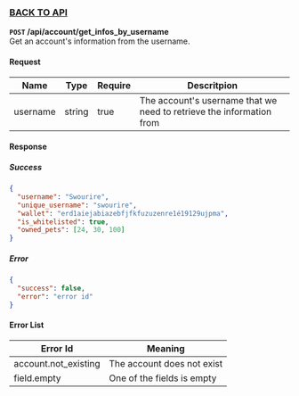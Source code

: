 ### [BACK TO API](../../API.md)

**``POST`` /api/account/get_infos_by_username**  
Get an account's information from the username.

#### Request
| Name     | Type   | Require | Descritpion                                                          |
| -------- | ------ | ------- | -------------------------------------------------------------------- |
| username | string | true    | The account's username that we need to retrieve the information from |

#### Response
##### Success
```json
{
  "username": "Swourire",
  "unique_username": "swourire",
  "wallet": "erd1aiejabiazebfjfkfuzuzenre1é19129ujpma",
  "is_whitelisted": true,
  "owned_pets": [24, 30, 100]
}
```

##### Error
```json
{
  "success": false,
  "error": "error id"
}
```

#### Error List
| Error Id             | Meaning                    |
| -------------------- | -------------------------- |
| account.not_existing | The account does not exist |
| field.empty          | One of the fields is empty |